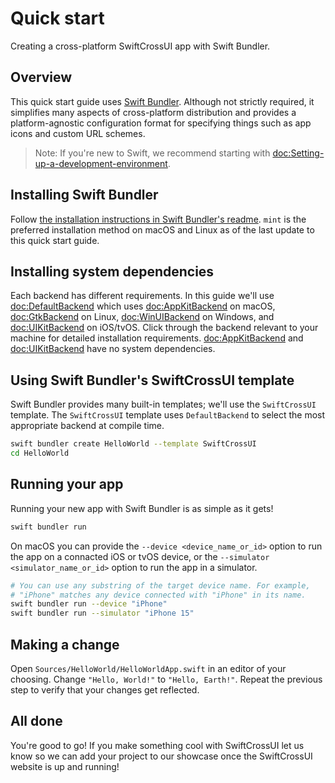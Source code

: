 # Quick start

Creating a cross-platform SwiftCrossUI app with Swift Bundler.

## Overview

This quick start guide uses [Swift Bundler](https://github.com/stackotter/swift-bundler). Although not strictly required, it simplifies many aspects of cross-platform distribution and provides a platform-agnostic configuration format for specifying things such as app icons and custom URL schemes.

> Note: If you're new to Swift, we recommend starting with <doc:Setting-up-a-development-environment>.

## Installing Swift Bundler

Follow [the installation instructions in Swift Bundler's readme](https://github.com/stackotter/swift-bundler?tab=readme-ov-file#installation-). `mint` is the preferred installation method on macOS and Linux as of the last update to this quick start guide.

## Installing system dependencies

Each backend has different requirements. In this guide we'll use <doc:DefaultBackend> which uses <doc:AppKitBackend> on macOS, <doc:GtkBackend> on Linux, <doc:WinUIBackend> on Windows, and <doc:UIKitBackend> on iOS/tvOS. Click through the backend relevant to your machine for detailed installation requirements. <doc:AppKitBackend> and <doc:UIKitBackend> have no system dependencies.

## Using Swift Bundler's SwiftCrossUI template

Swift Bundler provides many built-in templates; we'll use the `SwiftCrossUI` template. The `SwiftCrossUI` template uses `DefaultBackend` to select the most appropriate backend at compile time.

```sh
swift bundler create HelloWorld --template SwiftCrossUI
cd HelloWorld
```

## Running your app

Running your new app with Swift Bundler is as simple as it gets!

```sh
swift bundler run
```

On macOS you can provide the `--device <device_name_or_id>` option to run the app on a connacted iOS or tvOS device, or the `--simulator <simulator_name_or_id>` option to run the app in a simulator.

```sh
# You can use any substring of the target device name. For example,
# "iPhone" matches any device connected with "iPhone" in its name.
swift bundler run --device "iPhone"
swift bundler run --simulator "iPhone 15"
```

## Making a change

Open `Sources/HelloWorld/HelloWorldApp.swift` in an editor of your choosing. Change `"Hello, World!"` to `"Hello, Earth!"`. Repeat the previous step to verify that your changes get reflected.

## All done

You're good to go! If you make something cool with SwiftCrossUI let us know so we can add your project to our showcase once the SwiftCrossUI website is up and running!
